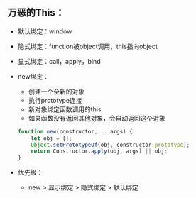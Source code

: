 ## 万恶的This：

* 默认绑定：window

* 隐式绑定：function被object调用，this指向object

* 显式绑定：call，apply，bind

* new绑定：

  * 创建一个全新的对象
  * 执行prototype连接
  * 新对象绑定函数调用的this
  * 如果函数没有返回其他对象，会自动返回这个对象

  ```javascript
  function new(constructor, ...args) {
      let obj = {};
      Object.setPrototypeOf(obj, constructor.prototype);
      return Constructor.apply(obj, args) || obj;
  }
  ```

* 优先级：

  * new >  显示绑定 > 隐式绑定 > 默认绑定